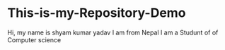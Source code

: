 # This-is-my-Repository-Demo
Hi, my name is shyam kumar yadav
I am from Nepal 
I am a Studunt of of Computer science

